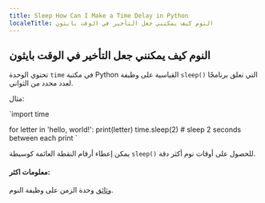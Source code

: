 ```yaml
---
title: Sleep How Can I Make a Time Delay in Python
localeTitle: النوم كيف يمكنني جعل التأخير في الوقت بايثون
---
```

## النوم كيف يمكنني جعل التأخير في الوقت بايثون

تحتوي الوحدة `time` في مكتبة Python القياسية على وظيفة `sleep()` التي تعلق برنامجًا لعدد محدد من الثواني.

مثال:

 `import time 
 
 for letter in 'hello, world!': 
    print(letter) 
    time.sleep(2)  # sleep 2 seconds between each print 
` 

يمكن إعطاء أرقام النقطة العائمة كوسيطة `sleep()` للحصول على أوقات نوم أكثر دقة.

#### معلومات اكثر:

[وثائق](https://docs.python.org/3/library/time.html#time.sleep) وحدة الزمن على وظيفة النوم.